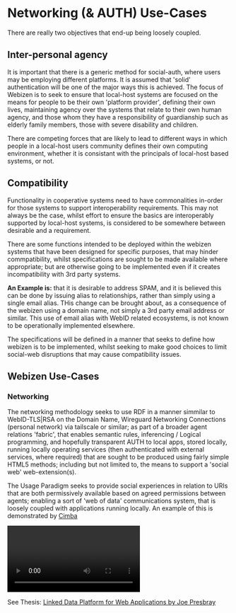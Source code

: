 # Networking (& AUTH) Use-Cases

There are really two objectives that end-up being loosely coupled.

## Inter-personal agency

It is important that there is a generic method for social-auth, where users may be employing different platforms.  It is assumed that 'solid' authentication will be one of the major ways this is achieved.  The focus of Webizen is to seek to ensure that local-host systems are focused on the means for people to be their own 'platform provider', defining their own lives, maintaining agency over the systems that relate to their own human agency, and those whom they have a responsibility of guardianship such as elderly family members, those with severe disability and children. 

There are competing forces that are likely to lead to different ways in which people in a local-host users community defines their own computing environment, whether it is consistant with the principals of local-host based systems, or not.  

## Compatibility 

Functionality in cooperative systems need to have commonalities in-order for those systems to support interoperability requirements. This may not always be the case, whilst effort to ensure the basics are interoperably supported by local-host systems, is considered to be somewhere between desirable and a requirement.

There are some functions intended to be deployed within the webizen systems that have been designed for specific purposes, that may hinder commpatibility, whilst specifications are sought to be made available where appropriate; but are otherwise going to be implemented even if it creates incompatibility with 3rd party systems.

**An Example is:** that it is desirable to address SPAM, and it is believed this can be done by issuing alias to relationships, rather than simply using a single email alias.  THis change can be brought about, as a consequence of the webizen using a domain name, not simply a 3rd party email address or similar.   This use of email alias with WebID related ecosystems, is not known to be operationally implemented elsewhere.


The specifications will be defined in a manner that seeks to define how webizen is to be implemented, whilst seeking to make good choices to limit social-web disruptions that may cause compatibility issues.

## Webizen Use-Cases

### Networking

The networking methodology seeks to use RDF in a manner simmilar to WebID-TLS|RSA on the Domain Name, Wireguard Networking Connections (personal network) via tailscale or similar; as part of a broader agent relations 'fabric', that enables semantic rules, inferencing / Logical programming, and hopefully transparent AUTH to local apps, stored locally, running locally operating services (then authenticated with external services, where required) that are sought to be produced using fairly simple HTML5 methods; including but not limited to, the means to support a 'social web' web-extension(s).  

The Usage Paradigm seeks to provide social experiences in relation to URIs that are both permissively available based on agreed permissions between agents; enabling a sort of 'web of data' communications system, that is loosely coupled with applications running locally.  An example of this is demonstrated by [Cimba](https://www.youtube.com/watch?v=IhwAiTOFPrc)

![cimba](media\cimba_video.mp4)


See Thesis: [Linked Data Platform for Web Applications by Joe Presbray](https://drive.google.com/file/d/0B_-AWWDVv3V2N3BYXzd4Ujd3c3M/view?usp=sharing&resourcekey=0-o2yMrSbnxnPmTU01y5kHcA)